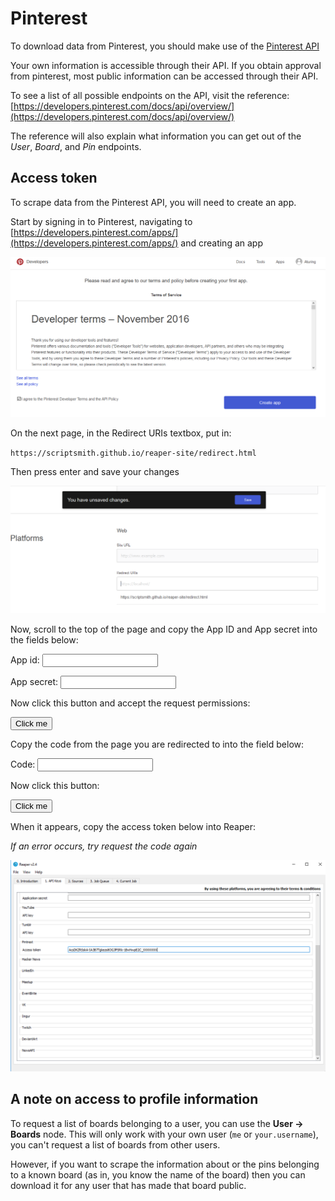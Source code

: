 # Pinterest
To download data from Pinterest, you should make use of the [Pinterest API](https://developers.pinterest.com/docs/getting-started/introduction/)

Your own information is accessible through their API. If you obtain approval from pinterest, most public information can be accessed through their API.

To see a list of all possible endpoints on the API, visit the reference: [https://developers.pinterest.com/docs/api/overview/](https://developers.pinterest.com/docs/api/overview/)

The reference will also explain what information you can get out of the *User*, *Board*, and *Pin* endpoints.

## Access token

To scrape data from the Pinterest API, you will need to create an app.

Start by signing in to Pinterest, navigating to [https://developers.pinterest.com/apps/](https://developers.pinterest.com/apps/) and creating an app

![](images/pinterest1.png)

On the next page, in the Redirect URIs textbox, put in:

`https://scriptsmith.github.io/reaper-site/redirect.html`

Then press enter and save your changes

![](images/pinterest2.png)

Now, scroll to the top of the page and copy the App ID and App secret into the fields below:

<p>
App id: <input type='text' id='appid'>
</p>
<p>
App secret: <input type='text' id='appsecret'>
</p>

Now click this button and accept the request permissions:

<script>
function auth() {
    client_id = document.getElementById('appid').value;
    window.open("https://api.pinterest.com/oauth/?response_type=code&client_id=" + client_id + "&state=reaper&scope=read_public,write_public,read_relationships,write_relationships&redirect_uri=https://scriptsmith.github.io/reaper-site/redirect.html")
}

function post() {
    console.log('posted')
    client_id = document.getElementById('appid').value;
    client_secret = document.getElementById('appsecret').value;
    code = document.getElementById('code').value;
    var http = new XMLHttpRequest();
    var url = "https://api.pinterest.com/v1/oauth/token";
    var params = "grant_type=authorization_code&client_id=" + client_id + "&client_secret=" + client_secret + "&code=" + code;
    console.log(params)
    http.open("POST", url, true);
    
    //Send the proper header information along with the request
    http.setRequestHeader("Content-type", "application/x-www-form-urlencoded");
    
    http.onreadystatechange = function() {//Call a function when the state changes.
        document.getElementById('accesstoken').innerHTML = http.responseText;
    }
    http.send(params);
}
</script>

<button onclick="auth()">Click me</button>

Copy the code from the page you are redirected to into the field below:

<p>
Code: <input type='text' id='code'>
</p>

Now click this button:

<button onclick="post()">Click me</button>

When it appears, copy the access token below into Reaper:

*If an error occurs, try request the code again*

<div id="accesstoken" style="background-color: grey"></div>

![](images/pinterest3.png)

## A note on access to profile information

To request a list of boards belonging to a user, you can use the **User -> Boards** node. This will only work with your own user (`me` or `your.username`), you can't request a list of boards from other users.

However, if you want to scrape the information about or the pins belonging to a known board (as in, you know the name of the board) then you can download it for any user that has made that board public.
